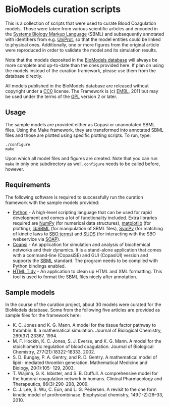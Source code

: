 BioModels curation scripts
==========================

This is a collection of scripts that were used to curate Blood Coagulation
models. Those were taken from various scientific articles and encoded in
the [Systems Biology Markup Language][sbml] (SBML) and subsequently annotated
with identifiers from e.g. [UniProt][uniprot], so that the model entities
could be linked to physical ones. Additionally, one or more figures from the 
original article were reproduced in order to validate the model and its
simulation results.

Note that the models deposited in the [BioModels database][bmdb] will always 
be more complete and up-to-date than the ones provided here. If plan on using 
the models instead of the curation framework, please use them from the database
directly.

All models published in the BioModels database are released without copyright
under a [CC0][cc0] license. The Framework is (c) [EMBL][embl], 2011 but may
be used under the terms of the [GPL][gpl] version 2 or later.

Usage
-----

The sample models are provided either as Copasi or unannotated SBML files.
Using the Make framework, they are transformed into annotated SBML files and
those are plotted using specific plotting scripts. To run, type:

    ./configure
    make

Upon which all model files and figures are created. Note that you can run
`make` in only one subdirectory as well, `configure` needs to be called before,
however.

Requirements
------------

The following software is required to successfully run the curation framework
with the sample models provided:

 * [Python][python]
                - A high-level scripting language that can be used for rapid
                  development and comes a lot of functionality included. Extra
                  libraries required are [NumPy][numpy] (for numerical data 
                  structures), [matplotlib][matplotlib] (for plotting), 
                  [libSBML][libsbml] (for manipulation of SBML files), 
                  [SymPy][sympy] (for matching of kinetic laws to 
                  [SBO terms][sbo]) and [SUDS][suds] (for interacting with the 
                  SBO webservice via [SOAP][soap]).
 * [Coapsi][copasi]
                - An application for simulation and analysis of biochemical
                  networks and their dynamics. It is a stand-alone application 
                  that comes with a command-line (CopasiSE) and GUI (CopasiUI) 
                  version and supports the [SBML][sbml] standard. The program
                  needs to be compiled with Python bindings enabled.
 * [HTML Tidy][tidy]
                - An application to clean up HTML and XML formatting. This
                  tool is used to format the SBML files nicely after 
                  annotation.

Sample models
-------------

In the course of the curation project, about 30 models were curated for the
BioModels database. Some from the following five articles are provided as
sample files for the framework here:

 * K. C. Jones and K. G. Mann. A model for the tissue factor pathway to 
   thrombin. II. a mathematical simulation. Journal of Biological Chemistry, 
   269(37):23367, 1994.
 * M. F. Hockin, K. C. Jones, S. J. Everse, and K. G. Mann. A model for the
   stoichiometric regulation of blood coagulation. Journal of Biological 
   Chemistry, 277(21):18322-18333, 2002.
 * S. D. Bungay, P. A. Gentry, and R. D. Gentry. A mathematical model of lipid-
   mediated thrombin generation. Mathematical Medicine and Biology, 20(1):105-
   129, 2003.
 * T. Wajima, G. K. Isbister, and S. B. Duffull. A comprehensive model for the
   humoral coagulation network in humans. Clinical Pharmacology and 
   Therapeutics, 86(3):290–298, 2009.
 * C. J. Lee, S. Wu, C. Eun, and L. G. Pedersen. A revisit to the one form 
   kinetic model of prothrombinase. Biophysical chemistry, 149(1-2):28–33, 2010.

[sbml]: http://sbml.org/Basic_Introduction_to_SBML
[uniprot]: http://www.uniprot.org/
[embl]: http://www.embl.de/
[bmdb]: http://www.ebi.ac.uk/biomodels-main/
[gpl]: http://www.gnu.org/licenses/gpl.html
[cc0]: http://creativecommons.org/publicdomain/zero/1.0/
[python]: http://python.org/
[copasi]: http://www.copasi.org/tiki-view_articles.php
[tidy]: http://tidy.sourceforge.net/
[numpy]: http://numpy.scipy.org/
[matplotlib]: http://matplotlib.sourceforge.net/
[libsbml]: http://sbml.org/Software/libSBML
[sympy]: http://code.google.com/p/sympy/
[sbo]: http://www.ebi.ac.uk/sbo/main/
[suds]: https://fedorahosted.org/suds/
[soap]: http://de.wikipedia.org/wiki/SOAP
